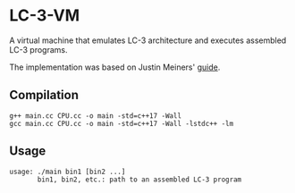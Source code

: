# LC-3-VM
A virtual machine that emulates LC-3 architecture and executes assembled LC-3 programs.

The implementation was based on Justin Meiners' [guide](https://www.jmeiners.com/lc3-vm/).

## Compilation
    g++ main.cc CPU.cc -o main -std=c++17 -Wall
    gcc main.cc CPU.cc -o main -std=c++17 -Wall -lstdc++ -lm

## Usage
    usage: ./main bin1 [bin2 ...]
           bin1, bin2, etc.: path to an assembled LC-3 program
